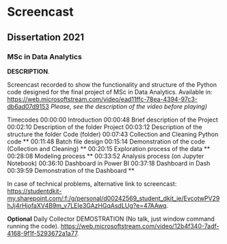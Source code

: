 # Screencast
## Dissertation 2021
### MSc in Data Analytics

**DESCRIPTION**. 

Screencast recorded to show the functionality and structure of the Python code designed for the final project of MSc in Data Analytics.
Available in: https://web.microsoftstream.com/video/ead11ffc-78ea-4394-97c3-db6ad07d9153 
*Please, see the description of the video before playing)*

Timecodes
00:00:00 Introduction
00:00:48 Brief description of the Project
00:02:10 Description of the folder Project
00:03:12 Description of the structure the folder Code (folder)
00:07:43 Collection and Cleaning Python code **
00:11:48 Batch file design
00:15:14 Demonstration of the code (Collection and Cleaning) **
00:20:15 Exploration process of the data **
00:28:08 Modeling process **
00:33:52 Analysis process (on Jupyter Notebook)
00:36:10 Dashboard in Power BI
00:37:18 Dashboard in Dash
00:39:59 Demonstration of the Dashboard **

In case of technical problems, alternative link to screencast: https://studentdkit-my.sharepoint.com/:f:/g/personal/d00242569_student_dkit_ie/EvcotwPV29hJj4rHjofaXV4B9m_v7LEIe3GAzHGqAsdLUg?e=47AAwq.

**Optional**
Daily Collector DEMOSTRATION (No talk, just window command running the code). 
https://web.microsoftstream.com/video/12b4f340-7adf-4168-9f1f-5293672a1a77.

